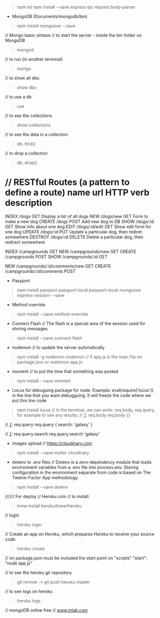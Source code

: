 > npm int
> npm install --save express ejs request body-parser

+ MongoDB (Documents/mongodb/bin)

> npm install mongoose --save


// Mongo basic sintaxe
// to start the server - inside the bin folder on MongoDB
> mongod

// to run (in another terminal) 
> mongo

// to show all dbs
> show dbs 

// to use a db
> use <dbname>

// to see the collections
> show collections

// to see the data in a collection
> db.<collectionsname>.find()

// to drop a collection
> db.<collectionname>.drop()


// RESTful Routes (a pattern to define a route)
name        url             HTTP verb       description
====================================================================================
INDEX       /dogs           GET             Display a list of all dogs
NEW         /dogs/new       GET             Form to make a new dog
CREATE      /dogs           POST            Add new dog to DB
SHOW        /dogs/:id       GET             Show info about one dog
EDIT        /dogs/:id/edit  GET             Show edit form for one dog
UPDATE      /dogs/:id       PUT             Update a particular dog, then rediret somewhere
DESTROY     /dogs/:id       DELETE          Delete a particular dog, then redirect somewhere


INDEX       /campgrounds            GET
NEW         /campgrounds/new        GET
CREATE      /campgrounds            POST
SHOW        /campgrounds/:id        GET


NEW         /campgrounds/:id/comments/new       GET
CREATE      /campgrounds/:id/comments           POST

+ Passport
> npm install passport passport-local passport-local-mongoose express-session --save

+ Method override
> npm install --save method-override

+ Connect Flash // The flash is a special area of the session used for storing messages
> npm install --save connect-flash

+ nodemon // to update the server automatically
> npm install -g nodemon
> nodemon   // if app.js is the main file on package.json or nodemon app.js

+ moment // to put the time that something was posted
> npm install --save moment

+ Locus for debuguing package for node. Example: eval(require('locus')) in the line that you want debugguing. It will freeze the code where we put this line code
> npm install locus
// in the terminal, we can write: req.body, req.query, for example to see any results.
// ʆ: req.body
req.body
{}

// ʆ: req.query
req.query
{ search: 'galaxy' }

// ʆ: req.query.search
req.query.search
'galaxy'

+ images upload // https://cloudinary.com
> npm install --save multer cloudinary

+ dotenv to .env files // Dotenv is a zero-dependency module that loads environment variables from a .env file into process.env. Storing configuration in the environment separate from code is based on The Twelve-Factor App methodology.
> npm install --save dotenv


////// For deploy
// Heroku.com
// to install:
> brew install heroku/brew/heroku

// login
> heroku login
 
// Create an app on Heroku, which prepares Heroku to receive your source code.
> heroku create

// on package.json must be included the start point on "scripts"
"start": "node app.js"

// to see the heroku git repository
> git remote -v 
> git push heroku master

// to see logs on heroku
> heroku logs

// mongoDB online free
// www.mlab.com

